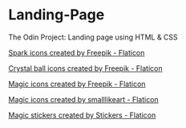 # Landing-Page
The Odin Project: Landing page using HTML &amp; CSS


<a href="https://www.flaticon.com/free-icons/spark" title="spark icons">Spark icons created by Freepik - Flaticon</a>

<a href="https://www.flaticon.com/free-icons/crystal-ball" title="crystal ball icons">Crystal ball icons created by Freepik - Flaticon</a>

<a href="https://www.flaticon.com/free-icons/magic" title="magic icons">Magic icons created by Freepik - Flaticon</a>

<a href="https://www.flaticon.com/free-icons/magic" title="magic icons">Magic icons created by smalllikeart - Flaticon</a>

<a href="https://www.flaticon.com/free-stickers/magic" title="magic stickers">Magic stickers created by Stickers - Flaticon</a>